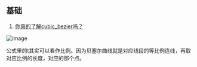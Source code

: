
## 基础
   1. [你真的了解cubic_bezier吗？](https://github.com/shirleyMHao/blog/issues/4)



![image](https://user-images.githubusercontent.com/36804937/169052066-c1ba5a1b-9a7d-4180-b5f0-23938cc929e3.png)

公式里的t其实可以看作比例。因为贝塞尔曲线就是对应线段的等比例连线，再取对应比例的长度，对应的那个点。


